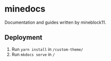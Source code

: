 # minedocs

Documentation and guides written by mineblock11.

## Deployment

1) Run `yarn install` in `/custom-theme/`
2) Run `mkdocs serve` in `/`
